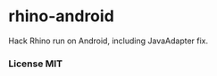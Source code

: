 rhino-android
=============

Hack Rhino run on Android, including JavaAdapter fix.


### License MIT
